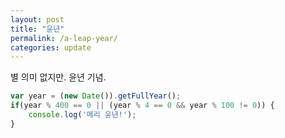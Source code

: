 ```yaml
---
layout: post
title: "윤년"
permalink: /a-leap-year/
categories: update
---
```

별 의미 없지만. 윤년 기념.

```js
var year = (new Date()).getFullYear();
if(year % 400 == 0 || (year % 4 == 0 && year % 100 != 0)) {
	console.log('메리 윤년!');
}
```
